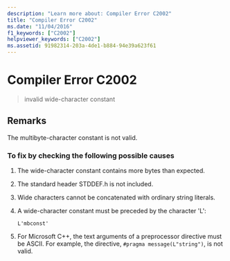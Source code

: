 ```yaml
---
description: "Learn more about: Compiler Error C2002"
title: "Compiler Error C2002"
ms.date: "11/04/2016"
f1_keywords: ["C2002"]
helpviewer_keywords: ["C2002"]
ms.assetid: 91982314-203a-4de1-b884-94e39a623f61
---
```

# Compiler Error C2002

> invalid wide-character constant

## Remarks

The multibyte-character constant is not valid.

### To fix by checking the following possible causes

1. The wide-character constant contains more bytes than expected.

1. The standard header STDDEF.h is not included.

1. Wide characters cannot be concatenated with ordinary string literals.

1. A wide-character constant must be preceded by the character 'L':

    ```
    L'mbconst'
    ```

1. For Microsoft C++, the text arguments of a preprocessor directive must be ASCII. For example, the directive, `#pragma message(L"string")`, is not valid.
